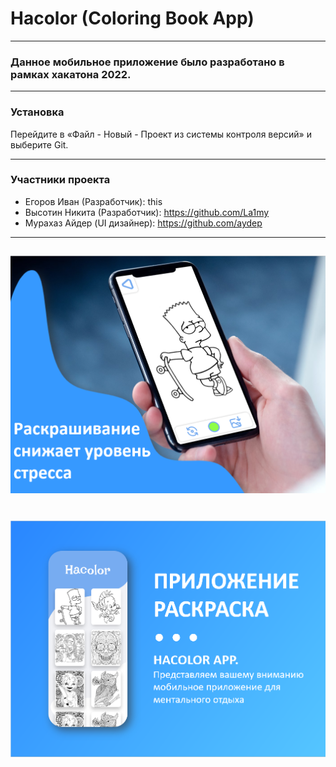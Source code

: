 # Hacolor (Coloring Book App)

---

### Данное мобильное приложение было разработано в рамках хакатона 2022.

---

### Установка
Перейдите в «Файл - Новый - Проект из системы контроля версий» и выберите Git.

---
### Участники проекта
- Егоров Иван (Разработчик): this
- Высотин Никита (Разработчик): https://github.com/La1my
- Мурахаз Айдер  (UI дизайнер): https://github.com/aydep

---
![Screenshot](/screenshots/screen1.png)
---
![Screenshot](/screenshots/screen2.png)
=============================
